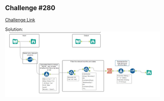## Challenge #280

[Challenge Link](https://community.alteryx.com/t5/Weekly-Challenge/Challenge-280-Weather-Permitting/td-p/798494)

Solution:
<img src="Challenge_280.jpg">



